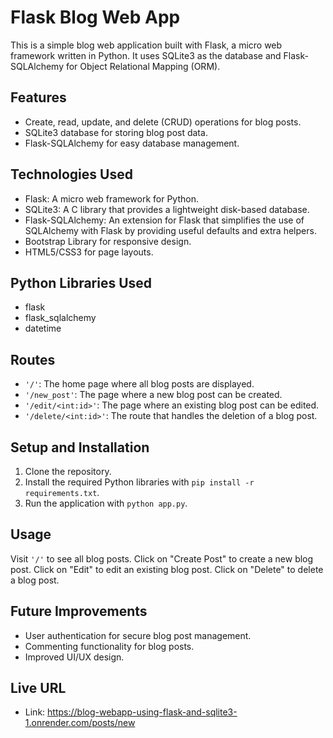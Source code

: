 # Flask Blog Web App

This is a simple blog web application built with Flask, a micro web framework written in Python. It uses SQLite3 as the database and Flask-SQLAlchemy for Object Relational Mapping (ORM).

## Features

- Create, read, update, and delete (CRUD) operations for blog posts.
- SQLite3 database for storing blog post data.
- Flask-SQLAlchemy for easy database management.

## Technologies Used

- Flask: A micro web framework for Python.
- SQLite3: A C library that provides a lightweight disk-based database.
- Flask-SQLAlchemy: An extension for Flask that simplifies the use of SQLAlchemy with Flask by providing useful defaults and extra helpers.
- Bootstrap Library for responsive design.
- HTML5/CSS3 for page layouts.

## Python Libraries Used

- flask
- flask_sqlalchemy
- datetime

## Routes

- `'/'`: The home page where all blog posts are displayed.
- `'/new_post'`: The page where a new blog post can be created.
- `'/edit/<int:id>'`: The page where an existing blog post can be edited.
- `'/delete/<int:id>'`: The route that handles the deletion of a blog post.

## Setup and Installation

1. Clone the repository.
2. Install the required Python libraries with `pip install -r requirements.txt`.
3. Run the application with `python app.py`.

## Usage

Visit `'/'` to see all blog posts. Click on "Create Post" to create a new blog post. Click on "Edit" to edit an existing blog post. Click on "Delete" to delete a blog post.

## Future Improvements

- User authentication for secure blog post management.
- Commenting functionality for blog posts.
- Improved UI/UX design.

## Live URL 
- Link: https://blog-webapp-using-flask-and-sqlite3-1.onrender.com/posts/new